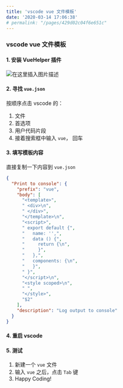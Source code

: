 ```yaml
---
title: 'vscode vue 文件模板'
date: '2020-03-14 17:06:38'
# permalink: "/pages/429d02c04f6e651c"
---
```


### vscode vue 文件模板

#### 1. 安装 VueHelper 插件

![在这里插入图片描述](https://chatflow-files-cdn-1256085166.file.myqcloud.com/2018101121500868.png)

#### 2. 寻找 `vue.json`

按顺序点击 vscode 的：

1. 文件
2. 首选项
3. 用户代码片段
4. 接着搜索框中输入 `vue`， 回车

#### 3. 填写模板内容

直接复制一下内容到 `vue.json`

```json
{
  "Print to console": {
    "prefix": "vue",
    "body": [
      "<template>",
      " <div>\n",
      " </div>",
      "</template>\n",
      "<script>",
      " export default {",
      "   name: '',",
      "   data () {",
      "     return {\n",
      "     }",
      "   },",
      "   components: {\n",
      "   }",
      " }",
      "</script>\n",
      "<style scoped>\n",
      " ",
      "</style>",
      "$2"
    ],
    "description": "Log output to console"
  }
}
```

#### 4. 重启 vscode

#### 5. 测试

1. 新建一个 `vue` 文件
2. 输入 `vue` 之后，点击 `Tab` 键
3. Happy Coding!
